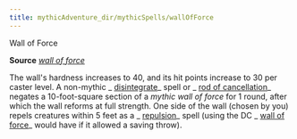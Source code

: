 ```yaml
---
title: mythicAdventure_dir/mythicSpells/wallOfForce
---
```

Wall of Force

**Source** [_wall of force_](spell_dir/wallOfForce#_wall-of-force)

The wall's hardness increases to 40, and its hit points increase to 30 per caster level. A non-mythic _ [disintegrate](spells/disintegrate#_disintegrate)_ spell or _ [rod of cancellation](magicItem_dir/rods#_rod-of-cancellation)_ negates a 10-foot-square section of a _mythic wall of force_ for 1 round, after which the wall reforms at full strength. One side of the wall (chosen by you) repels creatures within 5 feet as a _ [repulsion](spells/repulsion#_repulsion)_ spell (using the DC _ [wall of force](spell_dir/wallOfForce#_wall-of-force)_ would have if it allowed a saving throw).

